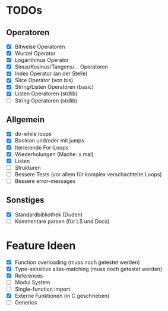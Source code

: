 # TODOs

## Operatoren
- [x] Bitweise Operatoren
- [x] Wurzel Operator
- [x] Logarithmus Operator
- [x] Sinus/Kosinus/Tangens/... Operatoren
- [x] Index Operator (an der Stelle)
- [x] Slice Operator (von bis)
- [x] String/Listen Operatoren (basic)
- [X] Listen Operatoren (stdlib)
- [ ] String Operatoren (stdlib)

## Allgemein
- [x] do-while loops
- [x] Boolean und/oder mit jumps
- [x] Iterierende For-Loops
- [x] Wiederholungen (Mache: x mal)
- [x] Listen
- [ ] Strukturen
- [ ] Bessere Tests (vor allem für komplex verschachtelte Loops)
- [ ] Bessere error-messages

## Sonstiges
- [x] Standardbibliothek (Duden)
- [ ] Kommentare parsen (für LS und Docs)

# Feature Ideen
- [x] Function overloading (muss noch getestet werden)
- [x] Type-sensitive alias-matching (muss noch getestet werden)
- [x] References
- [ ] Modul System
- [ ] Single-function import
- [X] Externe Funktionen (in C geschrieben)
- [ ] Generics
